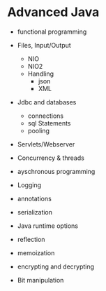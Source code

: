 # Advanced Java

- functional programming

- Files, Input/Output
  - NIO
  - NIO2
  - Handling
    - json
    - XML

- Jdbc and databases
  - connections
  - sql Statements
  - pooling

- Servlets/Webserver

- Concurrency & threads

- ayschronous programming

- Logging

- annotations

- serialization

- Java runtime options

- reflection

- memoization

- encrypting and decrypting

- Bit manipulation
